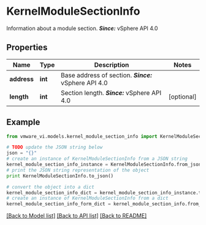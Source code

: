 # KernelModuleSectionInfo

Information about a module section.  ***Since:*** vSphere API 4.0 

## Properties
Name | Type | Description | Notes
------------ | ------------- | ------------- | -------------
**address** | **int** | Base address of section.  ***Since:*** vSphere API 4.0  | 
**length** | **int** | Section length.  ***Since:*** vSphere API 4.0  | [optional] 

## Example

```python
from vmware_vi.models.kernel_module_section_info import KernelModuleSectionInfo

# TODO update the JSON string below
json = "{}"
# create an instance of KernelModuleSectionInfo from a JSON string
kernel_module_section_info_instance = KernelModuleSectionInfo.from_json(json)
# print the JSON string representation of the object
print KernelModuleSectionInfo.to_json()

# convert the object into a dict
kernel_module_section_info_dict = kernel_module_section_info_instance.to_dict()
# create an instance of KernelModuleSectionInfo from a dict
kernel_module_section_info_form_dict = kernel_module_section_info.from_dict(kernel_module_section_info_dict)
```
[[Back to Model list]](../README.md#documentation-for-models) [[Back to API list]](../README.md#documentation-for-api-endpoints) [[Back to README]](../README.md)


